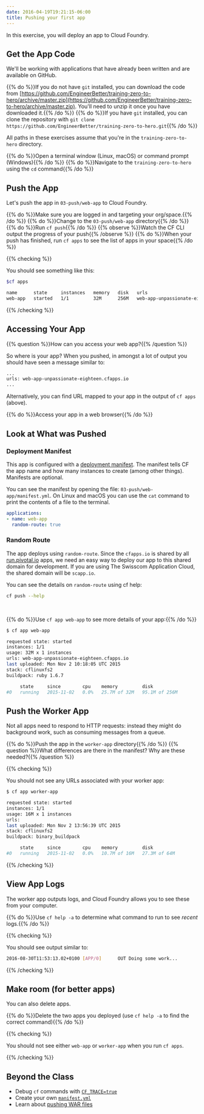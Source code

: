 ```yaml
---
date: 2016-04-19T19:21:15-06:00
title: Pushing your first app
---
```


In this exercise, you will deploy an app to Cloud Foundry.

## Get the App Code

We'll be working with applications that have already been written and are available on GitHub.

{{% do %}}If you do not have `git` installed, you can download the code from [https://github.com/EngineerBetter/training-zero-to-hero/archive/master.zip](https://github.com/EngineerBetter/training-zero-to-hero/archive/master.zip). You'll need to unzip it once you have downloaded it.{{% /do %}}
{{% do %}}If you have `git` installed, you can clone the repository with `git clone https://github.com/EngineerBetter/training-zero-to-hero.git`{{% /do %}}

All paths in these exercises assume that you're in the `training-zero-to-hero` directory.

{{% do %}}Open a terminal window (Linux, macOS) or command prompt (Windows){{% /do %}}
{{% do %}}Navigate to the `training-zero-to-hero` using the `cd` command{{% /do %}}

## Push the App

Let's push the app in `03-push/web-app` to Cloud Foundry.

{{% do %}}Make sure you are logged in and targeting your org/space.{{% /do %}}
{{% do %}}Change to the `03-push/web-app` directory{{% /do %}}
{{% do %}}Run `cf push`{{% /do %}}
{{% observe %}}Watch the CF CLI output the progress of your push{{% /observe %}}
{{% do %}}When your push has finished, run `cf apps` to see the list of apps in your space{{% /do %}}

{{% checking %}}

You should see something like this:

```sh
$cf apps

name      state     instances   memory   disk   urls
web-app   started   1/1         32M      256M   web-app-unpassionate-eighteen.cfapps.io
```

{{% /checking %}}

## Accessing Your App

{{% question %}}How can you access your web app?{{% /question %}}

So where is your app? When you pushed, in amongst a lot of output you should have seen a message similar to:

```sh
...
urls: web-app-unpassionate-eighteen.cfapps.io
...
```

Alternatively, you can find URL mapped to your app in the output of `cf apps` (above).

{{% do %}}Access your app in a web browser{{% /do %}}

## Look at What was Pushed

### Deployment Manifest

This app is configured with a [deployment manifest](https://docs.cloudfoundry.org/devguide/deploy-apps/manifest.html).  The manifest tells CF the app name and how many instances to create (among other things). Manifests are optional.

You can see the manifest by opening the file: `03-push/web-app/manifest.yml`. On Linux and macOS you can use the `cat` command to print the contents of a file to the terminal.

```yaml
applications:
- name: web-app
  random-route: true
```

### Random Route

The app deploys using `random-route`.  Since the `cfapps.io` is shared by all [run.pivotal.io](https://run.pivotal.io/) apps, we need an easy way to deploy our app to this shared domain for development.  If you are using The Swisscom Application  Cloud, the shared domain will be `scapp.io`.

You can see the details on `random-route` using cf help:

```sh
cf push --help
```

&nbsp;

{{% do %}}Use `cf app web-app` to see more details of your app:{{% /do %}}

```sh
$ cf app web-app

requested state: started
instances: 1/1
usage: 32M x 1 instances
urls: web-app-unpassionate-eighteen.cfapps.io
last uploaded: Mon Nov 2 10:18:05 UTC 2015
stack: cflinuxfs2
buildpack: ruby 1.6.7

     state     since        cpu    memory         disk
#0   running   2015-11-02   0.0%   25.7M of 32M   95.1M of 256M
```

## Push the Worker App

Not all apps need to respond to HTTP requests: instead they might do background work, such as consuming messages from a queue.

{{% do %}}Push the app in the `worker-app` directory{{% /do %}}
{{% question %}}What differences are there in the manifest? Why are these needed?{{% /question %}}

{{% checking %}}

You should not see any URLs associated with your worker app:

```sh
$ cf app worker-app

requested state: started
instances: 1/1
usage: 16M x 1 instances
urls:
last uploaded: Mon Nov 2 13:56:39 UTC 2015
stack: cflinuxfs2
buildpack: binary_buildpack

     state     since        cpu    memory         disk
#0   running   2015-11-02   0.0%   10.7M of 16M   27.3M of 64M
```

{{% /checking %}}

## View App Logs

The worker app outputs logs, and Cloud Foundry allows you to see these from your computer.

{{% do %}}Use `cf help -a` to determine what command to run to see *recent* logs.{{% /do %}}

{{% checking %}}

You should see output similar to:

```sh
2016-08-30T11:53:13.02+0100 [APP/0]      OUT Doing some work...
```

{{% /checking %}}

## Make room (for better apps)

You can also delete apps.

{{% do %}}Delete the two apps you deployed (use `cf help -a` to find the correct command){{% /do %}}

{{% checking %}}

You should not see either `web-app` or `worker-app` when you run `cf apps`.

{{% /checking %}}

## Beyond the Class

  * Debug `cf` commands with [`CF_TRACE=true`](https://docs.cloudfoundry.org/devguide/deploy-apps/troubleshoot-app-health.html#trace)
  * Create your own [`manifest.yml`](https://docs.cloudfoundry.org/devguide/deploy-apps/manifest.html)
  * Learn about [pushing WAR files](https://docs.cloudfoundry.org/buildpacks/java/java-tips.html)
